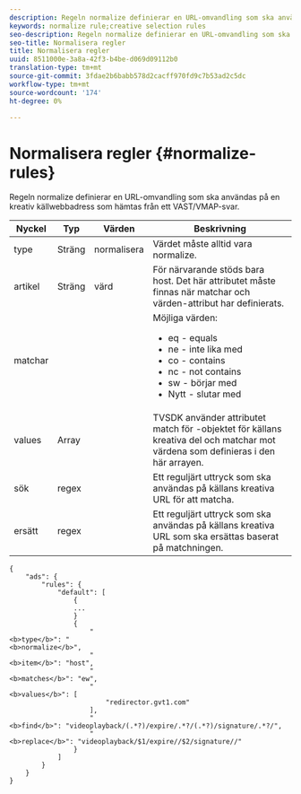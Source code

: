 ```yaml
---
description: Regeln normalize definierar en URL-omvandling som ska användas på en kreativ källwebbadress som hämtas från ett VAST/VMAP-svar.
keywords: normalize rule;creative selection rules
seo-description: Regeln normalize definierar en URL-omvandling som ska användas på en kreativ källwebbadress som hämtas från ett VAST/VMAP-svar.
seo-title: Normalisera regler
title: Normalisera regler
uuid: 8511000e-3a8a-42f3-b4be-d069d09112b0
translation-type: tm+mt
source-git-commit: 3fdae2b6babb578d2cacff970fd9c7b53ad2c5dc
workflow-type: tm+mt
source-wordcount: '174'
ht-degree: 0%

---
```



# Normalisera regler {#normalize-rules}

Regeln normalize definierar en URL-omvandling som ska användas på en kreativ källwebbadress som hämtas från ett VAST/VMAP-svar.

<table id="table_ljp_tgx_hz">  
 <thead> 
  <tr> 
   <th class="entry"><b>Nyckel</b></th> 
   <th class="entry"><b>Typ</b></th> 
   <th class="entry"><b>Värden</b></th> 
   <th class="entry"><b>Beskrivning</b></th>
  </tr> 
 </thead>
 <tbody> 
  <tr> 
   <td><span class="codeph"> type</span></td> 
   <td><span class="codeph"> Sträng</span></td> 
   <td><span class="codeph"> normalisera</span></td> 
   <td>Värdet måste alltid vara <span class="codeph"> normalize</span>.</td> 
  </tr> 
  <tr> 
   <td><span class="codeph"> artikel</span></td> 
   <td><span class="codeph"> Sträng</span></td> 
   <td><span class="codeph"> värd</span></td> 
   <td>För närvarande stöds bara <span class="codeph"> host</span>. Det här attributet måste finnas när <span class="codeph"> matchar</span> och <span class="codeph"> värden</span>-attribut har definierats.</td> 
  </tr> 
  <tr> 
   <td><span class="codeph"> matchar</span></td> 
   <td></td> 
   <td></td> 
   <td>Möjliga värden:
    <ul id="ul_tnf_2hx_hz"> 
     <li><span class="codeph"> eq</span> - equals</li> 
     <li><span class="codeph"> ne</span> - inte lika med</li> 
     <li><span class="codeph"> co</span> - contains</li> 
     <li><span class="codeph"> nc</span> - not contains</li> 
     <li><span class="codeph"> sw</span> - börjar med</li> 
     <li><span class="codeph"> Nytt</span>  - slutar med</li> 
    </ul></td> 
  </tr> 
  <tr> 
   <td><span class="codeph"> values</span></td> 
   <td><span class="codeph"> Array</span></td> 
   <td></td> 
   <td>TVSDK använder attributet <span class="codeph"> match</span> för <span class="codeph">-objektet</span> för källans kreativa del och matchar mot värdena som definieras i den här arrayen.</td> 
  </tr> 
  <tr> 
   <td><span class="codeph"> sök</span></td> 
   <td><span class="codeph"> regex</span></td> 
   <td></td> 
   <td> Ett reguljärt uttryck som ska användas på källans kreativa URL för att matcha.</td> 
  </tr> 
  <tr> 
   <td><span class="codeph"> ersätt</span></td> 
   <td><span class="codeph"> regex</span></td> 
   <td></td> 
   <td> Ett reguljärt uttryck som ska användas på källans kreativa URL som ska ersättas baserat på matchningen.</td> 
  </tr> 
 </tbody> 
</table>

```
{
    "ads": {
        "rules": {
            "default": [
                {
                ...
                }
                {
                    "
<b>type</b>": "
<b>normalize</b>",
                    "
<b>item</b>": "host",
                    "
<b>matches</b>": "ew",
                    "
<b>values</b>": [
                        "redirector.gvt1.com"
                    ],
                    "
<b>find</b>": "videoplayback/(.*?)/expire/.*?/(.*?)/signature/.*?/",
                    "
<b>replace</b>": "videoplayback/$1/expire//$2/signature//"
                }                
            ]
        }
    }
}
```
